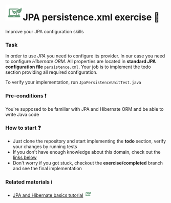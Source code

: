 # <img src="https://raw.githubusercontent.com/bobocode-projects/resources/master/image/logo_transparent_background.png" height=50/>JPA persistence.xml exercise :muscle:
Improve your JPA configuration skills
### Task
In order to use *JPA* you need to configure its provider. In our case you need to configure *Hibernate ORM*. All properties
are located in **standard JPA configuration file** `persistence.xml`. Your job is to implement the todo section 
providing all required configuration.

To verify your implementation, run `JpaPersistenceUnitTest.java`

 
### Pre-conditions :heavy_exclamation_mark:
You're supposed to be familiar with JPA and Hibernate ORM and be able to write Java code

### How to start :question:
* Just clone the repository and start implementing the **todo** section, verify your changes by running tests
* If you don't have enough knowledge about this domain, check out the [links below](#related-materials-information_source)
* Don't worry if you got stuck, checkout the **exercise/completed** branch and see the final implementation
 
### Related materials :information_source:
 * [JPA and Hibernate basics tutorial](https://github.com/boy4uck/jpa-hibernate-tutorial/tree/master/jpa-hibernate-basics) <img src="https://raw.githubusercontent.com/bobocode-projects/resources/master/image/logo_transparent_background.png" height=20/>
 

